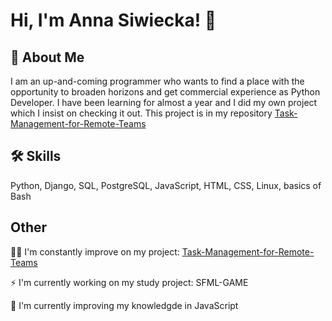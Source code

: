 # Hi, I'm Anna Siwiecka! 👋


## 🚀 About Me
I am an up-and-coming programmer who wants to find a place with the opportunity to broaden horizons and
get commercial experience as Python Developer. I have been learning for almost a year and I did my own project which I insist on checking it out. This project is in my repository [Task-Management-for-Remote-Teams](https://github.com/annasiwiecka/Task-Management-for-Remote-Teams)

## 🛠 Skills
Python, Django, SQL, PostgreSQL, JavaScript, HTML, CSS, Linux, basics of Bash


## Other 

👩‍💻 I'm constantly improve on my project: [Task-Management-for-Remote-Teams](https://github.com/annasiwiecka/Task-Management-for-Remote-Teams)

⚡️ I'm currently working on my study project: SFML-GAME

🧠 I'm currently improving my knowledgde in JavaScript


